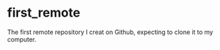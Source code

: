 # first_remote
The first remote repository I creat on Github, expecting to clone it to my computer.
